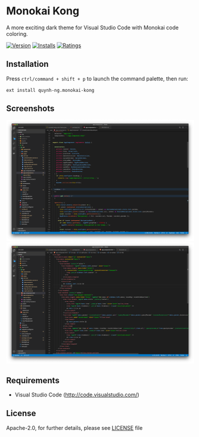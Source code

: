 # Monokai Kong

A more exciting dark theme for Visual Studio Code with Monokai code coloring.

[![Version](https://vsmarketplacebadge.apphb.com/version/quynh-ng.monokai-kong.svg)](https://marketplace.visualstudio.com/items?itemName=quynh-ng.monokai-kong) [![Installs](https://vsmarketplacebadge.apphb.com/installs/quynh-ng.monokai-kong.svg)](https://marketplace.visualstudio.com/items?itemName=quynh-ng.monokai-kong) [![Ratings](https://vsmarketplacebadge.apphb.com/rating/quynh-ng.monokai-kong.svg)](https://marketplace.visualstudio.com/items?itemName=quynh-ng.monokai-kong)

## Installation

Press `ctrl/command + shift + p` to launch the command palette, then run:
```
ext install quynh-ng.monokai-kong
```

## Screenshots

![Screenshot 01](https://github.com/quynh-ng/monokai-kong/raw/master/screenshots-1.png "Screenshot #01")
![Screenshot 02](https://github.com/quynh-ng/monokai-kong/raw/master/screenshots-2.png "Screenshot #02")

## Requirements

* Visual Studio Code (http://code.visualstudio.com/)


## License

Apache-2.0, for further details, please see [LICENSE](https://github.com/quynh-ng/monokai-kong/blob/master/LICENSE.md) file

